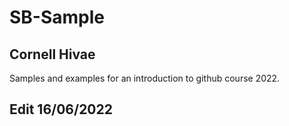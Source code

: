 # SB-Sample

## Cornell Hivae
Samples and examples for an introduction to github course 2022.

## Edit 16/06/2022
